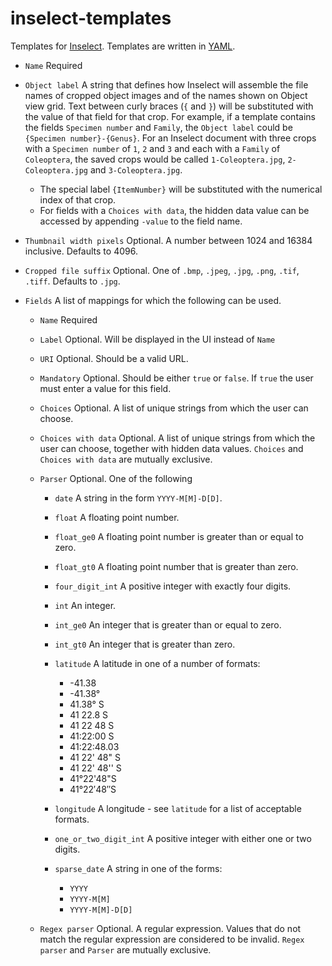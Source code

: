 # inselect-templates

Templates for [Inselect](https://github.com/NaturalHistoryMuseum/inselect).
Templates are written in [YAML](https://en.wikipedia.org/wiki/YAML).

* `Name`
Required

* `Object label`
    A string that defines how Inselect will assemble the file names of cropped
    object images and of the names shown on Object view grid.
    Text between curly braces (`{` and `}`) will be substituted with the value
    of that field for that crop.
    For example, if a template contains the fields `Specimen number` and
    `Family`, the `Object label` could be `{Specimen number}-{Genus}`.
    For an Inselect document with three crops with a `Specimen number` of `1`,
    `2` and `3` and each with a `Family` of `Coleoptera`, the saved crops would
    be called `1-Coleoptera.jpg`, `2-Coleoptera.jpg` and `3-Coleoptera.jpg`.
    * The special label `{ItemNumber}` will be substituted with the numerical
    index of that crop.
    * For fields with a `Choices with data`, the hidden data value can be
    accessed by appending `-value` to the field name.

* `Thumbnail width pixels`
    Optional. A number between 1024 and 16384 inclusive. Defaults to 4096.

* `Cropped file suffix`
    Optional. One of `.bmp`, `.jpeg`, `.jpg`, `.png`, `.tif`, `.tiff`. Defaults
    to `.jpg`.

* `Fields`
    A list of mappings for which the following can be used.
    * `Name` Required

    * `Label`
        Optional. Will be displayed in the UI instead of `Name`

    * `URI`
        Optional. Should be a valid URL.

    * `Mandatory`
        Optional. Should be either `true` or `false`. If `true` the user must
        enter a value for this field.

    * `Choices`
        Optional. A list of unique strings from which the user can choose.

    * `Choices with data`
        Optional. A list of unique strings from which the user can choose,
        together with hidden data values. 
        `Choices` and `Choices with data` are mutually exclusive.

    * `Parser`
        Optional. One of the following
        * `date`
        A string in the form `YYYY-M[M]-D[D]`.

        * `float`
        A floating point number.

        * `float_ge0`
        A floating point number is greater than or equal to zero.

        * `float_gt0`
        A floating point number that is greater than zero.

        * `four_digit_int`
        A positive  integer with exactly four digits.

        * `int`
        An integer.

        * `int_ge0`
        An integer that is greater than or equal to zero.

        * `int_gt0`
        An integer that is greater than zero.

        * `latitude`
        A latitude in one of a number of formats:
            * -41.38
            * -41.38°
            * 41.38° S
            * 41 22.8 S
            * 41 22 48 S
            * 41:22:00 S
            * 41:22:48.03
            * 41 22' 48" S
            * 41 22' 48'' S
            * 41°22'48"S
            * 41°22′48″S

        * `longitude`
        A longitude - see `latitude` for a list of acceptable formats.

        * `one_or_two_digit_int`
        A positive integer with either one or two digits.

        * `sparse_date`
        A string in one of the forms:
            * `YYYY`
            * `YYYY-M[M]`
            * `YYYY-M[M]-D[D]`

    * `Regex parser`
        Optional. A regular expression. Values that do not match the regular
        expression are considered to be invalid. `Regex parser` and `Parser`
        are mutually exclusive.

